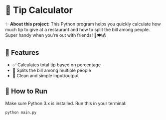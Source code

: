 # 💸 Tip Calculator

✨ **About this project:** This Python program helps you quickly calculate how much tip to give at a restaurant and how to split the bill among people. Super handy when you're out with friends! 🍕🍽️💰

## 🌟 Features
- ✅ Calculates total tip based on percentage
- 👥 Splits the bill among multiple people
- 🧮 Clean and simple input/output

## 🚀 How to Run
Make sure Python 3.x is installed. Run this in your terminal:  
```bash
python main.py
